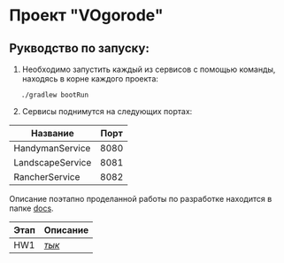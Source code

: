# Проект "VOgorode"

## Рукводство по запуску:

1. Необходимо запустить каждый из сервисов с помощью команды, находясь в корне каждого проекта:

```
   ./gradlew bootRun
```

2. Сервисы поднимутся на следующих портах:

| Название         | Порт |
|------------------|------|
| HandymanService  | 8080 |
| LandscapeService | 8081 |
| RancherService   | 8082 |

Описание поэтапно проделанной работы по разработке находится в папке [docs](./docs).

| Этап | Описание                      |
|------|-------------------------------|
| HW1  | [*тык*](./docs/hw1/readme.md) |
